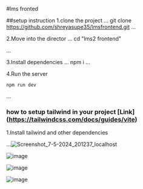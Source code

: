 #lms fronted

##setup instruction
1.clone the project
...
    git clone https://github.com/shreyasupe35/lmsfrontend.git
...

2.Move into the director
...
    cd  "lms2 frontend"

...

3.Install dependencies
...
    npm i
...

4.Run the server


    npm run dev
...


### how to setup tailwind in your project [Link] (https://tailwindcss.com/docs/guides/vite)

1.Install tailwind and other dependencies




...![Screenshot_7-5-2024_201237_localhost](https://github.com/shreyasupe35/lmsfrontend/assets/115993492/237427c0-865e-4ea0-9645-7ceb2fa3e4e0)

![image](https://github.com/shreyasupe35/lmsfrontend/assets/115993492/daaae792-3cfe-4a13-b2f2-f3fe62a51c93)

![image](https://github.com/shreyasupe35/lmsfrontend/assets/115993492/cdfe5ff4-d869-498d-8ef5-875accc05147)

![image](https://github.com/shreyasupe35/lmsfrontend/assets/115993492/94d29228-df1d-4521-ab84-005d5d10d9ad)





